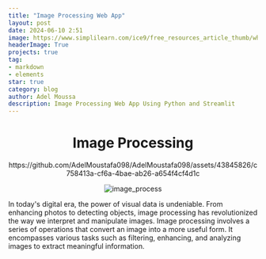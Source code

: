 ```yaml
---
title: "Image Processing Web App"
layout: post
date: 2024-06-10 2:51
image: https://www.simplilearn.com/ice9/free_resources_article_thumb/what_is_image_Processing.jpg
headerImage: True
projects: true
tag:
- markdown
- elements
star: true
category: blog
author: Adel Moussa
description: Image Processing Web App Using Python and Streamlit
---
```

<h1 style="text-align: center;">Image Processing</h1>


<div style="text-align: center;">
https://github.com/AdelMoustafa098/AdelMoustafa098/assets/43845826/c758413a-cf6a-4bae-ab26-a654f4cf4d1c

![image_process](https://www.simplilearn.com/ice9/free_resources_article_thumb/what_is_image_Processing.jpg "page_img")


</div>

In today's digital era, the power of visual data is undeniable. From enhancing photos to detecting objects, 
image processing has revolutionized the way we interpret and manipulate images. Image processing involves 
a series of operations that convert an image into a more useful form. It encompasses various tasks such as filtering, enhancing, and analyzing images to extract meaningful information.
